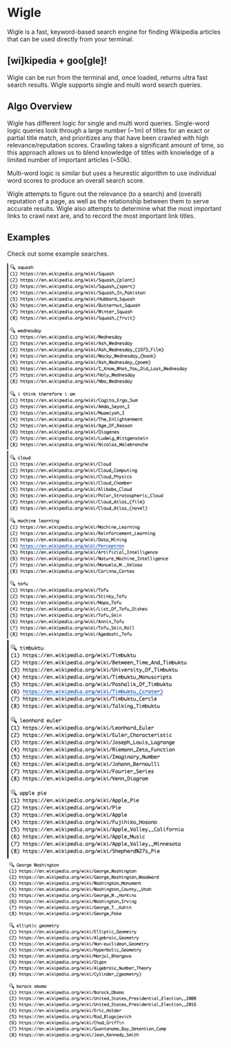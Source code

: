 # Wigle
Wigle is a fast, keyword-based search engine for finding Wikipedia articles that can be used directly from your terminal. 

## [wi]kipedia + goo[gle]!
Wigle can be run from the terminal and, once loaded, returns ultra fast search results. Wigle supports single and multi word search queries.

## Algo Overview
Wigle has different logic for single and multi word queries. Single-word logic queries look through a large number (~1m) of titles for an exact or partial title match, and prioritizes any that have been crawled with high relevance/reputation scores. Crawling takes a significant amount of time, so this approach allows us to blend
knowledge of titles with knowledge of a limited number of important articles (~50k).

Multi-word logic is similar but uses a heurestic algorithm to use individual word scores to produce an overall search score.

Wigle attempts to figure out the relevance (to a search) and (overall) reputation of a page, as well as the relationship between them to serve accurate results. Wigle also attempts to determine what the most important links to crawl next are, and to record the most important link titles.


## Examples
Check out some example searches.


<img src="pics/pic3.png" width="450px"><img src="pics/pic4.png" width="450px">
<br>
<img src="pics/pic1.png" width="450px"><img src="pics/pic2.png" width="450px">